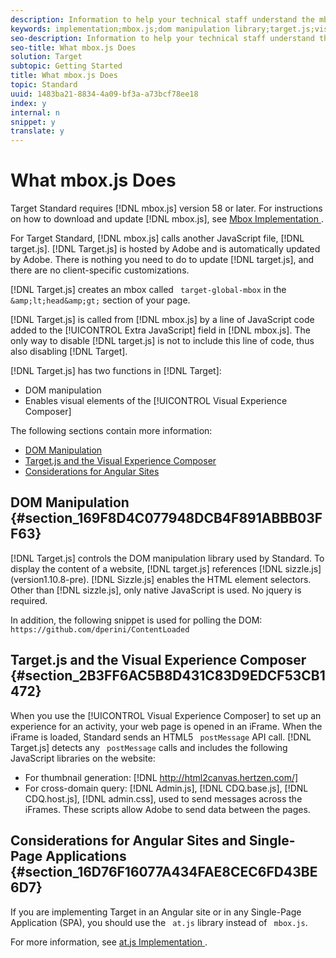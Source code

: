 ```yaml
---
description: Information to help your technical staff understand the mbox.js implementation and how it might affect your site.
keywords: implementation;mbox.js;dom manipulation library;target.js;visual experience composer;iframe;angular sites;single page applications;single page app;SPA
seo-description: Information to help your technical staff understand the mbox.js implementation and how it might affect your site.
seo-title: What mbox.js Does
solution: Target
subtopic: Getting Started
title: What mbox.js Does
topic: Standard
uuid: 1483ba21-8834-4a09-bf3a-a73bcf78ee18
index: y
internal: n
snippet: y
translate: y
---
```


# What mbox.js Does

Target Standard requires [!DNL  mbox.js] version 58 or later. For instructions on how to download and update [!DNL  mbox.js], see [ Mbox Implementation ](../../../c_seting_up_target/c_implementing_target/t_mbox_download.md#task_4EAE26BB84FD4E1D858F411AEDF4B420). 

For Target Standard, [!DNL  mbox.js] calls another JavaScript file, [!DNL  target.js]. [!DNL  Target.js] is hosted by Adobe and is automatically updated by Adobe. There is nothing you need to do to update [!DNL  target.js], and there are no client-specific customizations. 

[!DNL  Target.js] creates an mbox called ` target-global-mbox` in the ` &amp;lt;head&amp;gt;` section of your page. 

[!DNL  Target.js] is called from [!DNL  mbox.js] by a line of JavaScript code added to the [!UICONTROL  Extra JavaScript] field in [!DNL  mbox.js]. The only way to disable [!DNL  target.js] is not to include this line of code, thus also disabling [!DNL  Target]. 

[!DNL  Target.js] has two functions in [!DNL  Target]: 


* DOM manipulation
* Enables visual elements of the [!UICONTROL  Visual Experience Composer]


The following sections contain more information: 


* [ DOM Manipulation ](../../../c_seting_up_target/c_implementing_target/t_mbox_download/c_mbox_technical.md#section_169F8D4C077948DCB4F891ABBB03FF63)
* [ Target.js and the Visual Experience Composer ](../../../c_seting_up_target/c_implementing_target/t_mbox_download/c_mbox_technical.md#section_2B3FF6AC5B8D431C83D9EDCF53CB1472)
* [ Considerations for Angular Sites ](../../../c_seting_up_target/c_implementing_target/t_mbox_download/c_mbox_technical.md#section_16D76F16077A434FAE8CEC6FD43BE6D7)


## DOM Manipulation {#section_169F8D4C077948DCB4F891ABBB03FF63}

[!DNL  Target.js] controls the DOM manipulation library used by Standard. To display the content of a website, [!DNL  target.js] references [!DNL  sizzle.js] (version1.10.8-pre). [!DNL  Sizzle.js] enables the HTML element selectors. Other than [!DNL  sizzle.js], only native JavaScript is used. No jquery is required. 

In addition, the following snippet is used for polling the DOM: 
` https://github.com/dperini/ContentLoaded` 
## Target.js and the Visual Experience Composer {#section_2B3FF6AC5B8D431C83D9EDCF53CB1472}

When you use the [!UICONTROL  Visual Experience Composer] to set up an experience for an activity, your web page is opened in an iFrame. When the iFrame is loaded, Standard sends an HTML5 ` postMessage` API call. [!DNL  Target.js] detects any ` postMessage` calls and includes the following JavaScript libraries on the website: 


* For thumbnail generation: [!DNL  http://html2canvas.hertzen.com/]
* For cross-domain query: [!DNL  Admin.js], [!DNL  CDQ.base.js], [!DNL  CDQ.host.js], [!DNL  admin.css], used to send messages across the iFrames. These scripts allow Adobe to send data between the pages.


## Considerations for Angular Sites and Single-Page Applications {#section_16D76F16077A434FAE8CEC6FD43BE6D7}

If you are implementing Target in an Angular site or in any Single-Page Application (SPA), you should use the ` at.js` library instead of ` mbox.js`. 

For more information, see [ at.js Implementation ](../../../c_seting_up_target/c_implementing_target/c_target-atjs-implementation.md#concept_8AC8D169E02944B1A547A0CAD97EAC17). 
